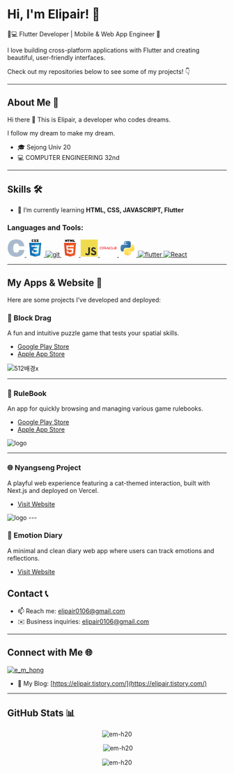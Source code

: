 # Hi, I'm Elipair! 👋

📱💻 Flutter Developer | Mobile & Web App Engineer 🚀

I love building cross-platform applications with Flutter and creating beautiful, user-friendly interfaces.

Check out my repositories below to see some of my projects! 👇

---

## About Me 🚀

Hi there 👋 This is Elipair, a developer who codes dreams.

I follow my dream to make my dream.

- 🎓 Sejong Univ 20
- 💻 COMPUTER ENGINEERING 32nd

---

## Skills 🛠️

- 🌱 I’m currently learning **HTML, CSS, JAVASCRIPT, Flutter**

### Languages and Tools:
<p align="left">
  <a href="https://www.cprogramming.com/" target="_blank" rel="noreferrer"> <img src="https://raw.githubusercontent.com/devicons/devicon/master/icons/c/c-original.svg" alt="c" width="40" height="40"/> </a>
  <a href="https://www.w3schools.com/css/" target="_blank" rel="noreferrer"> <img src="https://raw.githubusercontent.com/devicons/devicon/master/icons/css3/css3-original-wordmark.svg" alt="css3" width="40" height="40"/> </a>
  <a href="https://git-scm.com/" target="_blank" rel="noreferrer"> <img src="https://www.vectorlogo.zone/logos/git-scm/git-scm-icon.svg" alt="git" width="40" height="40"/> </a>
  <a href="https://www.w3.org/html/" target="_blank" rel="noreferrer"> <img src="https://raw.githubusercontent.com/devicons/devicon/master/icons/html5/html5-original-wordmark.svg" alt="html5" width="40" height="40"/> </a>
  <a href="https://developer.mozilla.org/en-US/docs/Web/JavaScript" target="_blank" rel="noreferrer"> <img src="https://raw.githubusercontent.com/devicons/devicon/master/icons/javascript/javascript-original.svg" alt="javascript" width="40" height="40"/> </a>
  <a href="https://www.oracle.com/" target="_blank" rel="noreferrer"> <img src="https://raw.githubusercontent.com/devicons/devicon/master/icons/oracle/oracle-original.svg" alt="oracle" width="40" height="40"/> </a>
  <a href="https://www.python.org" target="_blank" rel="noreferrer"> <img src="https://raw.githubusercontent.com/devicons/devicon/master/icons/python/python-original.svg" alt="python" width="40" height="40"/> </a>
<!--   <a href="https://unity.com/" target="_blank" rel="noreferrer"> <img src="https://www.vectorlogo.zone/logos/unity3d/unity3d-icon.svg" alt="unity" width="40" height="40"/> </a> -->
  <a href="https://flutter.dev" target="_blank" rel="noreferrer"> <img src="https://www.vectorlogo.zone/logos/flutterio/flutterio-icon.svg" alt="flutter" width="40" height="40"/> </a>
  <a href="https://reactjs.org" target="_blank" rel="noreferrer"> <img src="https://www.vectorlogo.zone/logos/reactjs/reactjs-icon.svg"   alt="React"   width="40"   height="40"/> </a>
</p>

---

## My Apps & Website 🚀

Here are some projects I’ve developed and deployed:

### 🧱 Block Drag  
A fun and intuitive puzzle game that tests your spatial skills.  
- [Google Play Store](https://play.google.com/store/apps/details?id=com.elipair.blockdrag&pli=1)  
- [Apple App Store](https://apps.apple.com/us/app/block-drag/id6745786081)
<img width="512" height="512" alt="512배경x" src="https://github.com/user-attachments/assets/4469dc91-3f08-4cb9-8fcd-280baa6962a6" />

---

### 📖 RuleBook  
An app for quickly browsing and managing various game rulebooks.  
- [Google Play Store](https://play.google.com/store/apps/details?id=com.elipair.rulebook)  
- [Apple App Store](https://apps.apple.com/us/app/%EB%A3%B0%EB%B6%81-rulebook/id6745808744)
<img width="512" height="512" alt="logo" src="https://github.com/user-attachments/assets/cab01c79-b6f9-4c6b-a752-8b13cc30f714" />

---

### 🌐 Nyangseng Project  
A playful web experience featuring a cat-themed interaction, built with Next.js and deployed on Vercel.  
- [Visit Website](https://nyangseng-git-main-em-h20s-projects.vercel.app/)
<img width="512" height="512" alt="logo" src="https://github.com/user-attachments/assets/a6d9f846-26e8-4d70-8204-d2c7acfe1f95" />
---


### 📝 Emotion Diary  
A minimal and clean diary web app where users can track emotions and reflections.  
- [Visit Website](https://emotion-diary-theta-eight.vercel.app/)

## Contact 📞

- 📫 Reach me: elipair0106@gmail.com
- ✉️ Business inquiries: elipair0106@gmail.com

---

## Connect with Me 🌐

<p align="left">
<a href="https://instagram.com/e_m_hong" target="blank"><img align="center" src="https://raw.githubusercontent.com/rahuldkjain/github-profile-readme-generator/master/src/images/icons/Social/instagram.svg" alt="e_m_hong" height="30" width="40" /></a>
</p>

- 📌 My Blog: [https://elipair.tistory.com/](https://elipair.tistory.com/)

---

## GitHub Stats 📊

<div align="center">
  <p><img align="center" src="https://github-readme-streak-stats.herokuapp.com/?user=em-h20&" alt="em-h20" /></p>
  <p> <img align="center" src="https://github-readme-stats.vercel.app/api?username=em-h20&show_icons=true&locale=en" alt="em-h20" /></p>
  <p><img align="center" src="https://github-readme-stats.vercel.app/api/top-langs?username=em-h20&show_icons=true&locale=en&layout=compact" alt="em-h20" /></p>
</div>
